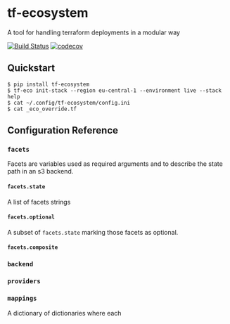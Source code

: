 # tf-ecosystem
A tool for handling terraform deployments in a modular way

[![Build Status](https://travis-ci.org/drewsonne/tf-ecosystem.svg?branch=master)](https://travis-ci.org/drewsonne/tf-ecosystem)
[![codecov](https://codecov.io/gh/drewsonne/tf-ecosystem/branch/master/graph/badge.svg)](https://codecov.io/gh/drewsonne/tf-ecosystem)

## Quickstart

    $ pip install tf-ecosystem
    $ tf-eco init-stack --region eu-central-1 --environment live --stack help
    $ cat ~/.config/tf-ecosystem/config.ini
    $ cat _eco_override.tf

## Configuration Reference

### `facets`

Facets are variables used as required arguments and to describe the state path in an s3 backend.

#### `facets.state`
A list of facets strings

#### `facets.optional`
A subset of `facets.state` marking those facets as optional.

#### `facets.composite`

### `backend`

### `providers`

### `mappings`

A dictionary of dictionaries where each 
